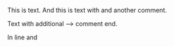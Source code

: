 This is text.
And this is text with<!-- a comment--> and <!--@--> another comment.

Text with additional --> comment end.

<!-- Comment 1 -->
<!-- Comment 2 --><!-- Comment 3 -->

<!-- Start
This is a comment --
with no end -> 
This is end -->

<!--
Whats going on

	comment no code
	comment 2 no code

-->

In line <!--comment--> and <!--
multiline -->